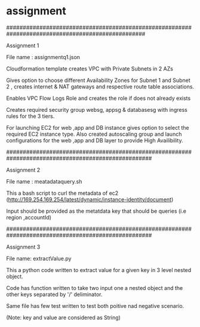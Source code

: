 # assignment

##################################################################################################

Assignment 1

File name : assignmentq1.json

Cloudformation template creates VPC with Private Subnets in 2 AZs 

Gives option to choose different Availability Zones for Subnet 1 and Subnet 2 , creates internet & NAT gateways and respective route table associations.

Enables VPC Flow Logs Role and creates the role if does not already exists

Creates required security group websg, appsg & databasesg with ingress rules for the 3 tiers.

For launching EC2 for web ,app and DB instance gives option to select the required EC2 instance type. Also created autoscaling group and launch configurations for the web ,app and DB layer to provide High Availibility.

####################################################################################################

Assignment 2

File name : meatadataquery.sh

This a bash script to curl the metadata of ec2  (http://169.254.169.254/latest/dynamic/instance-identity/document)

Input should be provided as the metatdata key that should be queries (i.e region ,accountId)


####################################################################################################

Assignment 3

File name: extractValue.py

This a python code written to extract value for a given key in 3 level nested object.

Code has function written to take two input one a nested object and the other keys separated by '/' deliminator.

Same file has few test written to test both poitive nad negative scenario.

(Note: key and value are considered as String)





